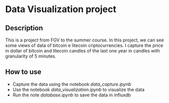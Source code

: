 # Data Visualization project
## Description
This is a project from FGV to the summer course. In this project, we can see some views of data of bitcoin e litecoin criptocurrencies. I capture the price in dollar of bitcoin and litecoin candles of the last one year in candles with granularity of 5 minutes.
## How to use
- Capture the data using the notebook *data_capture.ipynb*
- Use the notebook *data_visualization.ipynb* to visualize the data
- Run the note *database.ipynb* to save the data in influxdb
